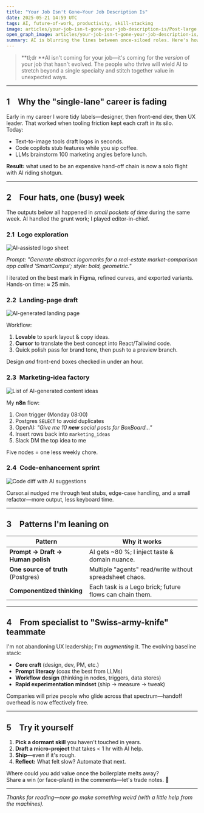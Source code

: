 ```yaml
---
title: "Your Job Isn't Gone—Your Job Description Is"
date: 2025-05-21 14:59 UTC
tags: AI, future-of-work, productivity, skill-stacking
image: articles/your-job-isn-t-gone-your-job-description-is/Post-large.webp
open_graph_image: articles/your-job-isn-t-gone-your-job-description-is/Post-large.webp
summary: AI is blurring the lines between once-siloed roles. Here's how I used four different skill-sets—logo design, landing-page creation, marketing ideation, and coding—in the spare slices of a single week, with AI doing the heavy lifting.
---
```


> **tl;dr **AI isn't coming for your job—it's coming for the *version* of your
> job that hasn't evolved. The people who thrive will wield AI to stretch
> beyond a single specialty and stitch together value in unexpected ways.

---

## 1 Why the "single-lane" career is fading

Early in my career I wore tidy labels—designer, then front-end dev, then UX
leader. That worked when tooling friction kept each craft in its silo.  
Today:

* Text-to-image tools draft logos in seconds.  
* Code copilots stub features while you sip coffee.  
* LLMs brainstorm 100 marketing angles before lunch.

**Result:** what used to be an expensive hand-off chain is now a solo flight
with AI riding shotgun.

---

## 2 Four hats, one (busy) week

The outputs below all happened in *small pockets of time* during the same week.
AI handled the grunt work; I played editor-in-chief.

### 2.1 Logo exploration

![AI-assisted logo sheet](articles/your-job-isn-t-gone-your-job-description-is/logos.webp "Logo concepts generated with Midjourney + Figma tweaks")

*Prompt:* *"Generate abstract logomarks for a real-estate market-comparison app
called 'SmartComps'; style: bold, geometric."*

I iterated on the best mark in Figma, refined curves, and exported variants.
Hands-on time: ≈ 25 min.

### 2.2 Landing-page draft

![AI-generated landing page](articles/your-job-isn-t-gone-your-job-description-is/boxboard-lp.webp "Landing page scaffolded with Lovable + Cursor and styled in Tailwind")

Workflow:

1. **Lovable** to spark layout & copy ideas.  
2. **Cursor** to translate the best concept into React/Tailwind code.  
3. Quick polish pass for brand tone, then push to a preview branch.

Design *and* front-end boxes checked in under an hour.

### 2.3 Marketing-idea factory

![List of AI-generated content ideas](articles/your-job-isn-t-gone-your-job-description-is/ideas.webp "Notion board filled by n8n + OpenAI")

My **n8n** flow:

1. Cron trigger (Monday 08:00)  
2. Postgres `SELECT` to avoid duplicates  
3. OpenAI: *"Give me 10 **new** social posts for BoxBoard..."*  
4. Insert rows back into `marketing_ideas`  
5. Slack DM the top idea to me

Five nodes = one less weekly chore.

### 2.4 Code-enhancement sprint

![Code diff with AI suggestions](articles/your-job-isn-t-gone-your-job-description-is/code.webp "Cursor.ai pair-programming session")

Cursor.ai nudged me through test stubs, edge-case handling, and a small
refactor—more output, less keyboard time.

---

## 3 Patterns I'm leaning on

| Pattern | Why it works |
|---------|--------------|
| **Prompt → Draft → Human polish** | AI gets ~80 %; I inject taste & domain nuance. |
| **One source of truth** (Postgres) | Multiple "agents" read/write without spreadsheet chaos. |
| **Componentized thinking** | Each task is a Lego brick; future flows can chain them. |

---

## 4 From specialist to "Swiss-army-knife" teammate

I'm not abandoning UX leadership; I'm *augmenting* it. The evolving baseline
stack:

* **Core craft** (design, dev, PM, etc.)  
* **Prompt literacy** (coax the best from LLMs)  
* **Workflow design** (thinking in nodes, triggers, data stores)  
* **Rapid experimentation mindset** (ship → measure → tweak)

Companies will prize people who glide across that spectrum—handoff overhead is
now effectively free.

---

## 5 Try it yourself

1. **Pick a dormant skill** you haven't touched in years.  
2. **Draft a micro-project** that takes < 1 hr with AI help.  
3. **Ship**—even if it's rough.  
4. **Reflect:** What felt slow? Automate that next.

Where could *you* add value once the boilerplate melts away?  
Share a win (or face-plant) in the comments—let's trade notes. 🚀

---

*Thanks for reading—now go make something weird (with a little help from the
machines).*
